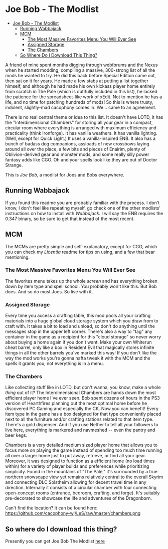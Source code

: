 # Joe Bob - The Modlist

- [Joe Bob - The Modlist](#joe-bob---the-modlist)
  - [Running Wabbajack](#running-wabbajack)
  - [MCM](#mcm)
    - [The Most Massive Favorites Menu You Will Ever See](#the-most-massive-favorites-menu-you-will-ever-see)
    - [Assigned Storage](#assigned-storage)
    - [The Chambers](#the-chambers)
  - [So Where Do I Download This Thing?](#so-where-do-i-download-this-thing)

A friend of mine spent months digging through webforums and the Nexus when he started modding, compiling a massive, 300-strong list of all the mods he wanted to try. He did this back before Special Edition came out, then sat on it for years. He made a few stabs at putting a list together himself, and although he had made his own kickass player home entirely from scratch in The Pale (which is dutifully included in this list), he lacked the patience for the spreadsheet-like work of xEdit. Not to mention he has a life, and no time for patching hundreds of mods! So this is where trusty, indolent, slightly-mad cacophony comes in. We... came to an agreement.

There is no real central theme or idea to this list. It doesn't have LOTD, it has the "Interdimensional Chambers" for storing all your gear in a compact, circular room where everything is arranged with maximum efficiency and practicality (think Ironforge). It has vanilla weathers. It has vanilla lighting. (Well, except for Quick Light.) It uses a vanilla-inspired ENB. It also has a bunch of badass dog companions, assloads of new crossbows laying around all over the place, a few bits and pieces of Enairim, plenty of Oblivion-derived gear and monster mods, and some really silly power fantasy adds like CGO. Oh and your spells look like they are out of Doctor Strange. 

This is _Joe Bob_, a modlist for Joes and Bobs everywhere.

## Running Wabbajack

If you found this readme you are probably familiar with the process. I don't know, I don't feel like repeating myself, go check one of the other modlists' instructions on how to install with _Wabbajack._ I will say the ENB requires the 0.347 binary, so be sure to get that instead of the most recent.

## MCM

The MCMs are pretty simple and self-explanatory, except for CGO, which you can check my _Licentia_ readme for tips on using, and a few that bear mentioning.

### The Most Massive Favorites Menu You Will Ever See

The favorites menu takes up the whole _screen_ and has everything broken down by item type and spell school. You probably won't like this. But Bob does. And so do most Joes. So live with it.

### Assigned Storage

Every time you access a crafting table, this mod pools all your crafting materials into a huge global cloud storage system which you draw from to craft with. It takes a bit to load and unload, so don't do anything until the messages stop in the upper left corner. There's also a way to "tag" any container in the game as a recipient for this "cloud storage" so never worry about buying a home again if you don't want. Make your own Whiterun cheat barrel, only like a box in Resident Evil that magically stores infinite things in all the other barrels you've marked this way! If you don't like the way the mod works you're gonna hafta tweak it with the MCM and the spells it grants you, not everything is in a menu.

### The Chambers

Like collecting stuff like in LOTD, but don't wanna, you know, make a whole _thing_ out of it? The Interdimensional Chambers are hands down the most efficient player home I've ever seen. Bob spent dozens of hours in the PS3 version of Hearthfires planning out the most optimal home before he discovered PC Gaming and especially the CK. Now you can benefit! Every item type in the game has a box designed for that type conveniently placed next to all the furniture and/or crafting stations related to that item type. There's a gold dispenser. And if you use Nether to tell all your followers to live here, everything is markered and navmeshed -- even the pantry and beer kegs. 

Chambers is a very detailed medium sized player home that allows you to focus more on playing the game instead of spending too much time running all over a larger home just to put away, retrieve, or find all your gear. Moreover, it was designed to function as a efficient home (no load times within) for a variety of player builds and preferences while prioritizing simplicity. Found in the mountains of "The Pale," it's surrounded by a true northern snowscape view yet remains relatively central to the overall Skyrim and connecting DLC Solstheim allowing for decent travel time in any direction. Internally it consists of a circular chamber with four connecting open-concept rooms (entrance, bedroom, crafting, and forge). It's suitably pre-decorated to showcase the life and adventures of the Dragonborn.

Can't find the location? It can be found here:
https://github.com/cacophony-wj/LeS/raw/master/chambers.png

## So where do I download this thing?

Presently you can get Joe Bob The Modlist [here](https://drive.google.com/file/d/18XlmOn7CnNtap31U1V3kmhg37xpVU2_9/view?usp=sharing)
